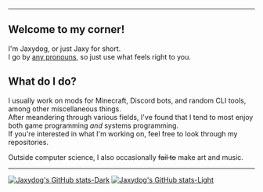 <hr/>

## Welcome to my corner!

I'm Jaxydog, or just Jaxy for short.<br/>
I go by [any pronouns](https://en.pronouns.page/@Jaxydog), so just use what feels right to you.

## What do I do?

I usually work on mods for Minecraft, Discord bots, and random CLI tools, among other miscellaneous things.<br/>
After meandering through various fields, I've found that I tend to most enjoy both game programming *and* systems programming.<br/>
If you're interested in what I'm working on, feel free to look through my repositories.

Outside computer science, I also occasionally ~~fail to~~ make art and music.

<hr/>

[![Jaxydog's GitHub stats-Dark](https://github-readme-stats.vercel.app/api/top-langs/?username=jaxydog&layout=compact&theme=catppuccin_mocha#gh-dark-mode-only)](https://github.com/anuraghazra/github-readme-stats#gh-dark-mode-only)
[![Jaxydog's GitHub stats-Light](https://github-readme-stats.vercel.app/api/top-langs/?username=jaxydog&layout=compact&theme=catppuccin_latte#gh-light-mode-only)](https://github.com/anuraghazra/github-readme-stats#gh-light-mode-only)
